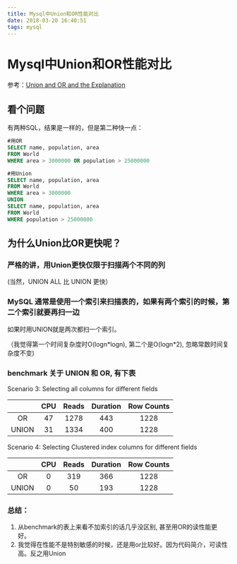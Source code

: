 ```yaml
---
title: Mysql中Union和OR性能对比
date: 2018-03-20 16:40:51
tags: mysql
---
```

# Mysql中Union和OR性能对比

参考：[Union and OR and the Explanation](https://leetcode.com/problems/big-countries/discuss/103561/Union-and-OR-and-the-Explanation)

## 看个问题

有两种SQL，结果是一样的，但是第二种快一点：

```SQL
#用OR
SELECT name, population, area
FROM World
WHERE area > 3000000 OR population > 25000000

#用Union
SELECT name, population, area
FROM World
WHERE area > 3000000
UNION
SELECT name, population, area
FROM World
WHERE population > 25000000
```

## 为什么Union比OR更快呢？

### 严格的讲，用Union更快仅限于扫描两个不同的列

(当然，UNION ALL 比 UNION 更快）

### MySQL 通常是使用一个索引来扫描表的，如果有两个索引的时候，第二个索引就要再扫一边

如果时用UNION就是两次都扫一个索引。

（我觉得第一个时间复杂度时O(logn\*logn), 第二个是O(logn\*2), 忽略常数时间复杂度不变)

### benchmark 关于 UNION 和 OR, 有下表

Scenario 3: Selecting all columns for different fields

| | CPU | Reads| Duration | Row Counts |
|:-:|:-:|:-:|:-:|:-:|
| OR | 47 | 1278 | 443 | 1228 |
| UNION | 31 | 1334 | 400 | 1228 |

Scenario 4: Selecting Clustered index columns for different fields

| | CPU | Reads| Duration | Row Counts |
|:-:| :-: | :-: | :-: | :-: |
|OR|  0|  319|     366|  1228|
|UNION | 0  |  50 |  193  |   1228|

### 总结：

1. 从benchmark的表上来看不加索引的话几乎没区别, 甚至用OR的读性能更好。
2. 我觉得在性能不是特别敏感的时候，还是用or比较好。因为代码简介，可读性高。反之用Union
